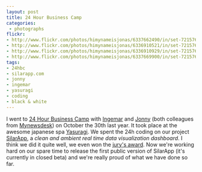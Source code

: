 ```yaml
---
layout: post
title: 24 Hour Business Camp
categories:
 - photographs
flickr:
- http://www.flickr.com/photos/himynameisjonas/6337662490/in/set-72157627985993547
- http://www.flickr.com/photos/himynameisjonas/6336910521/in/set-72157627985993547
- http://www.flickr.com/photos/himynameisjonas/6336910929/in/set-72157627985993547
- http://www.flickr.com/photos/himynameisjonas/6337669900/in/set-72157627985993547
tags:
- 24hbc
- silarapp.com
- jonny
- ingemar
- yasuragi
- coding
- black & white
---
```

I went to [24 Hour Business Camp](http://www.24hbc.se) with [Ingemar](http://twitter.com/ingmr) and [Jonny](http://twitter.com/javve) (both colleagues from [Mynewsdesk](http://www.mynewsdesk.com)) on October the 30th last year. It took place at the awesome japanese spa [Yasuragi](http://www.yasuragi.se). We spent the 24h coding on our project [SilarApp](http://silarapp.com), a *clean and ambient real time data visualization dashboard*. I think we did it quite well, we even won the [jury's award](http://www.internetdagarna.se/nyheter/juryns-favoriter-fran-24hbc-pa-besok). Now we're working hard on our spare time to release the first public version of SilarApp (it's currently in closed beta) and we're really proud of what we have done so far.